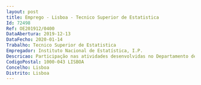 ```yaml
--- 
layout: post
title: Emprego - Lisboa - Tecnico Superior de Estatistica
Id: 72498
Ref: OE201912/0400
DataAbertura: 2019-12-13
DataFecho: 2020-01-14
Trabalho: Tecnico Superior de Estatistica
Empregador: Instituto Nacional de Estatística, I.P.
Descricao: Participação nas atividades desenvolvidas no Departamento de Metodologia e Sistemas de Informação, no âmbito do projeto CENSOS 2021, nomeadamente  relacionamento com entidades externas, em especial Câmaras Municipais, no âmbito do plano de construção da Infraestrutura de Informação Geográfica (IIG) para suporte aos CENSOS 2021  edição de dados da IIG do INE  aquisição e exploração de dados geográficos para integração na IIG  processamento de informação em ambiente de Tecnologias de Informação Geográfica (TIG)  processos de partilha e análise de qualidade de dados geográficos  elaboração de normas e documentação técnica de suporte às atividades desenvolvidas  suporte e apoio técnico aos utilizadores.
CodigoPostal: 1000-043 LISBOA
Concelho: Lisboa
Distrito: Lisboa
--- 
```

